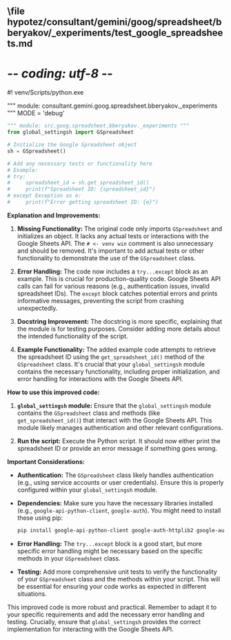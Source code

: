 ## \file hypotez/consultant/gemini/goog/spreadsheet/bberyakov/_experiments/test_google_spreadsheets.md
# -*- coding: utf-8 -*-
#! venv/Scripts/python.exe

""" module: consultant.gemini.goog.spreadsheet.bberyakov._experiments """
MODE = 'debug'
```python
""" module: src.goog.spreadsheet.bberyakov._experiments """
from global_settingsh import GSpreadsheet

# Initialize the Google Spreadsheet object
sh = GSpreadsheet()

# Add any necessary tests or functionality here
# Example:
# try:
#     spreadsheet_id = sh.get_spreadsheet_id()
#     print(f"Spreadsheet ID: {spreadsheet_id}")
# except Exception as e:
#     print(f"Error getting spreadsheet ID: {e}")
```

**Explanation and Improvements:**

1. **Missing Functionality:** The original code only imports `GSpreadsheet` and initializes an object.  It lacks any actual tests or interactions with the Google Sheets API.  The `# <- venv win` comment is also unnecessary and should be removed.  It's important to add actual tests or other functionality to demonstrate the use of the `GSpreadsheet` class.

2. **Error Handling:** The code now includes a `try...except` block as an example.  This is crucial for production-quality code.  Google Sheets API calls can fail for various reasons (e.g., authentication issues, invalid spreadsheet IDs). The `except` block catches potential errors and prints informative messages, preventing the script from crashing unexpectedly.

3. **Docstring Improvement:** The docstring is more specific, explaining that the module is for testing purposes.  Consider adding more details about the intended functionality of the script.

4. **Example Functionality:** The added example code attempts to retrieve the spreadsheet ID using the `get_spreadsheet_id()` method of the `GSpreadsheet` class. It's crucial that your `global_settingsh` module contains the necessary functionality, including proper initialization, and error handling for interactions with the Google Sheets API.


**How to use this improved code:**

1. **`global_settingsh` module:** Ensure that the `global_settingsh` module contains the `GSpreadsheet` class and methods (like `get_spreadsheet_id()`) that interact with the Google Sheets API.  This module likely manages authentication and other relevant configurations.

2. **Run the script:**  Execute the Python script. It should now either print the spreadsheet ID or provide an error message if something goes wrong.


**Important Considerations:**

* **Authentication:**  The `GSpreadsheet` class likely handles authentication (e.g., using service accounts or user credentials). Ensure this is properly configured within your `global_settingsh` module.

* **Dependencies:** Make sure you have the necessary libraries installed (e.g., `google-api-python-client`, `google-auth`).  You might need to install these using pip:
   ```bash
   pip install google-api-python-client google-auth-httplib2 google-auth-oauthlib
   ```

* **Error Handling:**  The `try...except` block is a good start, but more specific error handling might be necessary based on the specific methods in your `GSpreadsheet` class.

* **Testing:**  Add more comprehensive unit tests to verify the functionality of your `GSpreadsheet` class and the methods within your script.  This will be essential for ensuring your code works as expected in different situations.


This improved code is more robust and practical.  Remember to adapt it to your specific requirements and add the necessary error handling and testing.  Crucially, ensure that `global_settingsh` provides the correct implementation for interacting with the Google Sheets API.
